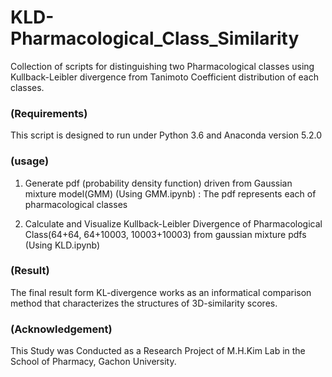 #  KLD-Pharmacological_Class_Similarity

Collection of scripts for distinguishing two Pharmacological classes using Kullback-Leibler divergence from Tanimoto Coefficient distribution of each classes. 

### (Requirements)
This script is designed to run under Python 3.6 and Anaconda version 5.2.0

### (usage)
1) Generate pdf (probability density function) driven from Gaussian mixture model(GMM) (Using GMM.ipynb)
	: The pdf represents each of pharmacological classes

2) Calculate and Visualize Kullback-Leibler Divergence of Pharmacological Class(64+64, 64+10003, 10003+10003)  from gaussian mixture pdfs 
	 (Using KLD.ipynb)
   
### (Result)
 The final result form KL-divergence works as an informatical comparison method that characterizes the structures of 3D-similarity scores.
 
 ### (Acknowledgement)
This Study was Conducted as a Research Project of M.H.Kim Lab in the School of Pharmacy, Gachon University.
